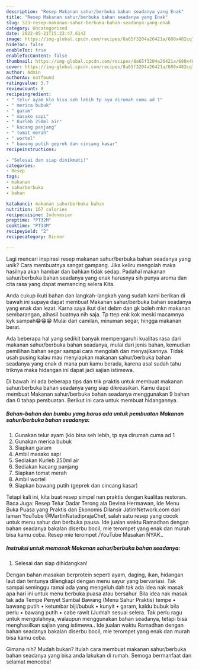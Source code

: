 ```yaml
---
description: "Resep Makanan sahur/berbuka bahan seadanya yang Enak"
title: "Resep Makanan sahur/berbuka bahan seadanya yang Enak"
slug: 523-resep-makanan-sahur-berbuka-bahan-seadanya-yang-enak
category: Uncategorized
date: 2022-05-21T15:33:47.614Z
image: https://img-global.cpcdn.com/recipes/8a65f3204a26421a/680x482cq70/makanan-sahurberbuka-bahan-seadanya-foto-resep-utama.jpg
hideToc: false
enableToc: true
enableTocContent: false
thumbnail: https://img-global.cpcdn.com/recipes/8a65f3204a26421a/680x482cq70/makanan-sahurberbuka-bahan-seadanya-foto-resep-utama.jpg
cover: https://img-global.cpcdn.com/recipes/8a65f3204a26421a/680x482cq70/makanan-sahurberbuka-bahan-seadanya-foto-resep-utama.jpg
author: Admin
authorAv: notfound
ratingvalue: 3.7
reviewcount: 8
recipeingredient:
- " telur ayam klo bisa seh lebih tp sya dirumah cuma ad 1"
- " merica bubuk"
- " garam"
- " masako sapi"
- " Kurleb 250ml air"
- " kacang panjang"
- " tomat merah"
- " wortel"
- " bawang putih geprek dan cincang kasar"
recipeinstructions:

- "Selesai dan siap dinikmati!"
categories:
- Resep
tags:
- makanan
- sahurberbuka
- bahan

katakunci: makanan sahurberbuka bahan 
nutrition: 167 calories
recipecuisine: Indonesian
preptime: "PT32M"
cooktime: "PT33M"
recipeyield: "2"
recipecategory: Dinner

---
```





Lagi mencari inspirasi resep makanan sahur/berbuka bahan seadanya yang unik? Cara membuatnya sangat gampang. Jika keliru mengolah maka hasilnya akan hambar dan bahkan tidak sedap. Padahal makanan sahur/berbuka bahan seadanya yang enak harusnya sih punya aroma dan cita rasa yang dapat memancing selera Kita.





Anda cukup ikuti bahan dan langkah-langkah yang sudah kami berikan di bawah ini supaya dapat membuat Makanan sahur/berbuka bahan seadanya yang enak dan lezat. Karna saya ikut diet debm dan gk boleh mkn makanan sembarangan, alhasil buatnya nih saja. Tp ttep enk kok meski macamnya kyk sampah😁😁😁 Mulai dari camilan, minuman segar, hingga makanan berat.

Ada beberapa hal yang sedikit banyak mempengaruhi kualitas rasa dari makanan sahur/berbuka bahan seadanya, mulai dari jenis bahan, kemudian pemilihan bahan segar sampai cara mengolah dan menyajikannya. Tidak usah pusing kalau mau menyiapkan makanan sahur/berbuka bahan seadanya yang enak di mana pun kamu berada, karena asal sudah tahu triknya maka hidangan ini dapat jadi sajian istimewa.






Di bawah ini ada beberapa tips dan trik praktis untuk membuat makanan sahur/berbuka bahan seadanya yang siap dikreasikan. Kamu dapat membuat Makanan sahur/berbuka bahan seadanya menggunakan 9 bahan dan 0 tahap pembuatan. Berikut ini cara untuk membuat hidangannya.

<!--inarticleads1-->

##### Bahan-bahan dan bumbu yang harus ada untuk pembuatan Makanan sahur/berbuka bahan seadanya:

1. Gunakan  telur ayam (klo bisa seh lebih, tp sya dirumah cuma ad 1
1. Gunakan  merica bubuk
1. Siapkan  garam
1. Ambil  masako sapi
1. Sediakan  Kurleb 250ml air
1. Sediakan  kacang panjang
1. Siapkan  tomat merah
1. Ambil  wortel
1. Siapkan  bawang putih (geprek dan cincang kasar)


Tetapi kali ini, kita buat resep simpel nan praktis dengan kualitas restoran. Baca Juga: Resep Telur Dadar Terong ala Devina Hermawan, Ide Menu Buka Puasa yang Praktis dan Ekonomis Dilansir JatimNetwork.com dari laman YouTube @MartinNatadiprajaChef, salah satu resep yang cocok untuk menu sahur dan berbuka pausa. Ide jualan waktu Ramadhan dengan bahan seadanya bakalan diserbu bocil, mie terompet yang enak dan murah bisa kamu coba. Resep mie terompet /YouTube Masakan NYAK.. 

<!--inarticleads2-->

##### Instruksi untuk memasak Makanan sahur/berbuka bahan seadanya:


1. Selesai dan siap dihidangkan!

Dengan bahan masakan berprotein seperti ayam, daging, ikan, hidangan laut dan tentunya dilengkapi dengan menu sayur yang bervariasi. Tak sampai seminggu ramai ada yang mengeluh dah tak ada idea nak masak apa hari ini untuk menu berbuka puasa atau bersahur. Bila idea nak masak tak ada Tempe Penyet Sambal Bawang (Menu Sahur Praktis) tempe • bawang putih • ketumbar biji/bubuk • kunyit • garam, kaldu bubuk bila perlu • bawang putih • cabe rawit (Jumlah sesuai selera. Tak perlu ragu untuk mengolahnya, walaupun menggunakan bahan seadanya, tetapi bisa menghasilkan sajian yang istimewa.. Ide jualan waktu Ramadhan dengan bahan seadanya bakalan diserbu bocil, mie terompet yang enak dan murah bisa kamu coba. 

Gimana nih? Mudah bukan? Itulah cara membuat makanan sahur/berbuka bahan seadanya yang bisa anda lakukan di rumah. Semoga bermanfaat dan selamat mencoba!
